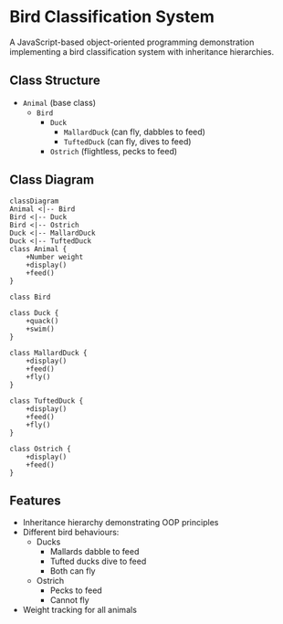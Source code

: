# Bird Classification System
A JavaScript-based object-oriented programming demonstration implementing a bird classification system with inheritance hierarchies.
## Class Structure
- `Animal` (base class)
  - `Bird`
    - `Duck`
      - `MallardDuck` (can fly, dabbles to feed)
      - `TuftedDuck` (can fly, dives to feed)
    - `Ostrich` (flightless, pecks to feed)

## Class Diagram

```mermaid
classDiagram
Animal <|-- Bird
Bird <|-- Duck
Bird <|-- Ostrich
Duck <|-- MallardDuck
Duck <|-- TuftedDuck
class Animal {
    +Number weight
    +display()
    +feed()
}

class Bird 

class Duck {
    +quack()
    +swim()
}

class MallardDuck {
    +display()
    +feed()
    +fly()
}

class TuftedDuck {
    +display()
    +feed()
    +fly()
}

class Ostrich {
    +display()
    +feed()
}

```

## Features
- Inheritance hierarchy demonstrating OOP principles
- Different bird behaviours:
  - Ducks
    - Mallards dabble to feed
    - Tufted ducks dive to feed
    - Both can fly
  - Ostrich
    - Pecks to feed
    - Cannot fly
- Weight tracking for all animals
